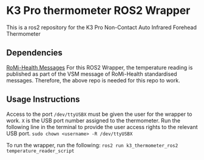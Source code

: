 # K3 Pro thermometer ROS2 Wrapper
This is a ros2 repository for the K3 Pro Non-Contact Auto Infrared Forehead Thermometer

## Dependencies

[RoMi-Health Messages](https://github.com/sharp-rmf/romi_health_msgs.git) 
For this ROS2 Wrapper, the temperature reading is published as part of the VSM message of RoMi-Health standardised messages. Therefore, the above repo is needed for this repo to work.

## Usage Instructions
Access to the port `/dev/ttyUSBX` must be given the user for the wrapper to work. `X` is the USB port number assigned to the thermometer. Run the following line in the terminal to provide the user access rights to the relevant USB port.
`sudo chown <username> -R /dev/ttyUSBX` 

To run the wrapper, run the following:
`ros2 run k3_thermometer_ros2 temperature_reader_script`
